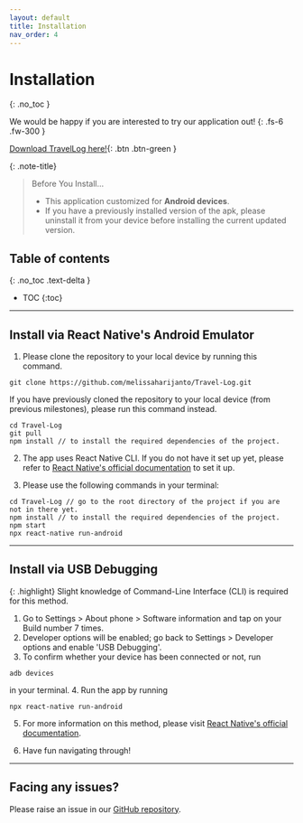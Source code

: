 ```yaml
---
layout: default
title: Installation
nav_order: 4
---
```


# Installation
{: .no_toc }

We would be happy if you are interested to try our application out!
{: .fs-6 .fw-300 }

[Download TravelLog here!](https://drive.google.com/file/d/1btqUkEVeYYCeM1tJqklh7v3JmKq8REor/view?usp=sharing){: .btn .btn-green }

{: .note-title}
> Before You Install...
>
> - This application customized for **Android devices**.
> - If you have a previously installed version of the apk, please uninstall it from your device before installing the current updated version.

## Table of contents
{: .no_toc .text-delta }

- TOC
{:toc}

<hr>

## Install via React Native's Android Emulator

1. Please clone the repository to your local device by running this command.
```
git clone https://github.com/melissaharijanto/Travel-Log.git
```
If you have previously cloned the repository to your local device (from previous milestones), please run this
command instead. 
```
cd Travel-Log
git pull
npm install // to install the required dependencies of the project.
```
2. The app uses React Native CLI. If you do not have it set up yet, please refer to <a href="https://reactnative.dev/docs/environment-setup">React Native's official documentation</a> to set it up.

3. Please use the following commands in your terminal:
```
cd Travel-Log // go to the root directory of the project if you are not in there yet.
npm install // to install the required dependencies of the project.
npm start
npx react-native run-android
```

<hr>

## Install via USB Debugging

{: .highlight}
Slight knowledge of Command-Line Interface (CLI) is required for this method.

1. Go to Settings > About phone > Software information and tap on your Build number 7 times.
2. Developer options will be enabled; go back to Settings > Developer options and enable 'USB Debugging'.
3. To confirm whether your device has been connected or not, run 
```
adb devices
```
in your terminal. 
4. Run the app by running 
```
npx react-native run-android
```
5. For more information on this method, please visit <a href="https://reactnative.dev/docs/running-on-device">React Native's official documentation</a>.

6. Have fun navigating through!

<hr>

## Facing any issues?

Please raise an issue in our <a href="https://github.com/melissaharijanto/Travel-Log/issues">GitHub repository</a>.
